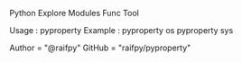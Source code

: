 Python Explore Modules Func Tool

Usage   : pyproperty <module>
Example : pyproperty os
          pyproperty sys

Author = "@raifpy"
GitHub = "raifpy/pyproperty"
